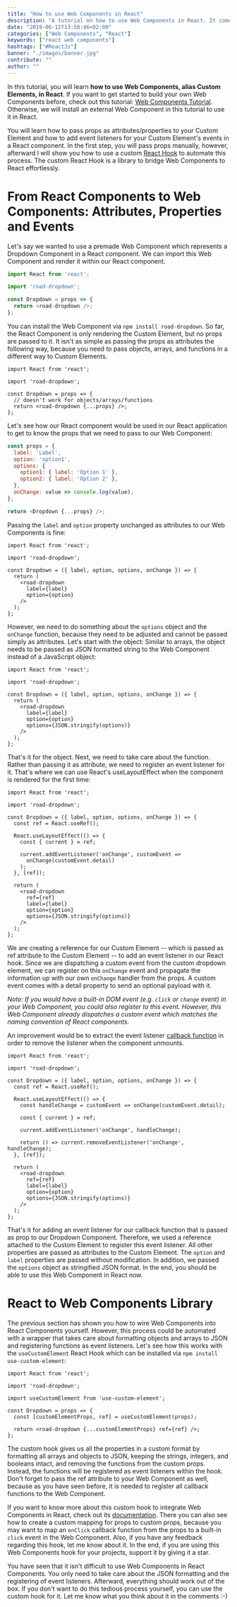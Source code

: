 ```yaml
---
title: "How to use Web Components in React"
description: "A tutorial on how to use Web Components in React. It comes with a library as a wrapper to use a custom element within your React component for passing props as attributes and event listeners ..."
date: "2019-06-12T13:50:46+02:00"
categories: ["Web Components", "React"]
keywords: ["react web components"]
hashtags: ["#ReactJs"]
banner: "./images/banner.jpg"
contribute: ""
author: ""
---
```


<Sponsorship />

In this tutorial, you will learn **how to use Web Components, alias Custom Elements, in React**. If you want to get started to build your own Web Components before, check out this tutorial: [Web Components Tutorial](/web-components-tutorial/). Otherwise, we will install an external Web Component in this tutorial to use it in React.

You will learn how to pass props as attributes/properties to your Custom Element and how to add event listeners for your Custom Element's events in a React component. In the first step, you will pass props manually, however, afterward I will show you how to use a custom [React Hook](/react-hooks/) to automate this process. The custom React Hook is a library to bridge Web Components to React effortlessly.

# From React Components to Web Components: Attributes, Properties and Events

Let's say we wanted to use a premade Web Component which represents a Dropdown Component in a React component. We can import this Web Component and render it within our React component.

```javascript
import React from 'react';

import 'road-dropdown';

const Dropdown = props => {
  return <road-dropdown />;
};
```

You can install the Web Component via `npm install road-dropdown`. So far, the React Component is only rendering the Custom Element, but no props are passed to it. It isn't as simple as passing the props as attributes the following way, because you need to pass objects, arrays, and functions in a different way to Custom Elements.

```javascript{6,7}
import React from 'react';

import 'road-dropdown';

const Dropdown = props => {
  // doesn't work for objects/arrays/functions
  return <road-dropdown {...props} />;
};
```

Let's see how our React component would be used in our React application to get to know the props that we need to pass to our Web Component:

```javascript
const props = {
  label: 'Label',
  option: 'option1',
  options: {
    option1: { label: 'Option 1' },
    option2: { label: 'Option 2' },
  },
  onChange: value => console.log(value),
};

return <Dropdown {...props} />;
```

Passing the `label` and `option` property unchanged as attributes to our Web Components is fine:

```javascript{5,8,9}
import React from 'react';

import 'road-dropdown';

const Dropdown = ({ label, option, options, onChange }) => {
  return (
    <road-dropdown
      label={label}
      option={option}
    />
  );
};
```

However, we need to do something about the `options` object and the `onChange` function, because they need to be adjusted and cannot be passed simply as attributes. Let's start with the object: Similar to arrays, the object needs to be passed as JSON formatted string to the Web Component instead of a JavaScript object:

```javascript{10}
import React from 'react';

import 'road-dropdown';

const Dropdown = ({ label, option, options, onChange }) => {
  return (
    <road-dropdown
      label={label}
      option={option}
      options={JSON.stringify(options)}
    />
  );
};
```

That's it for the object. Next, we need to take care about the function. Rather than passing it as attribute, we need to register an event listener for it. That's where we can use React's useLayoutEffect when the component is rendered for the first time:

```javascript{6,8,9,10,11,12,13,14,18}
import React from 'react';

import 'road-dropdown';

const Dropdown = ({ label, option, options, onChange }) => {
  const ref = React.useRef();

  React.useLayoutEffect(() => {
    const { current } = ref;

    current.addEventListener('onChange', customEvent =>
      onChange(customEvent.detail)
    );
  }, [ref]);

  return (
    <road-dropdown
      ref={ref}
      label={label}
      option={option}
      options={JSON.stringify(options)}
    />
  );
};
```

We are creating a reference for our Custom Element -- which is passed as ref attribute to the Custom Element -- to add an event listener in our React hook. Since we are dispatching a custom event from the custom dropdown element, we can register on this `onChange` event and propagate the information up with our own `onChange` handler from the props.  A custom event comes with a detail property to send an optional payload with it.

*Note: If you would have a built-in DOM event (e.g. `click` or `change` event) in your Web Component, you could also register to this event. However, this Web Component already dispatches a custom event which matches the naming convention of React components.*

An improvement would be to extract the event listener [callback function](/javascript-callback-function/) in order to remove the listener when the component unmounts.

```javascript{9,13,15}
import React from 'react';

import 'road-dropdown';

const Dropdown = ({ label, option, options, onChange }) => {
  const ref = React.useRef();

  React.useLayoutEffect(() => {
    const handleChange = customEvent => onChange(customEvent.detail);

    const { current } = ref;

    current.addEventListener('onChange', handleChange);

    return () => current.removeEventListener('onChange', handleChange);
  }, [ref]);

  return (
    <road-dropdown
      ref={ref}
      label={label}
      option={option}
      options={JSON.stringify(options)}
    />
  );
};
```

That's it for adding an event listener for our callback function that is passed as prop to our Dropdown Component. Therefore, we used a reference attached to the Custom Element to register this event listener. All other properties are passed as attributes to the Custom Element. The `option` and `label` properties are passed without modification. In addition, we passed the `options` object as stringified JSON format. In the end, you should be able to use this Web Component in React now.

# React to Web Components Library

The previous section has shown you how to wire Web Components into React Components yourself. However, this process could be automated with a wrapper that takes care about formatting objects and arrays to JSON and registering functions as event listeners. Let's see how this works with the `useCustomElement` React Hook which can be installed via `npm install use-custom-element`:

```javascript{5,8,10}
import React from 'react';

import 'road-dropdown';

import useCustomElement from 'use-custom-element';

const Dropdown = props => {
  const [customElementProps, ref] = useCustomElement(props);

  return <road-dropdown {...customElementProps} ref={ref} />;
};
```

The custom hook gives us all the properties in a custom format by formatting all arrays and objects to JSON, keeping the strings, integers, and booleans intact, and removing the functions from the custom props. Instead, the functions will be registered as event listeners within the hook. Don't forget to pass the ref attribute to your Web Component as well, because as you have seen before, it is needed to register all callback functions to the Web Component.

If you want to know more about this custom hook to integrate Web Components in React, check out its [documentation](https://github.com/the-road-to-learn-react/use-custom-element). There you can also see how to create a custom mapping for props to custom props, because you may want to map an `onClick` callback function from the props to a built-in `click` event in the Web Component. Also, if you have any feedback regarding this hook, let me know about it. In the end, if you are using this Web Components hook for your projects, support it by giving it a star.

<Divider />

You have seen that it isn't difficult to use Web Components in React Components. You only need to take care about the JSON formatting and the registering of event listeners. Afterward, everything should work out of the box. If you don't want to do this tedious process yourself, you can use the custom hook for it. Let me know what you think about it in the comments :-)
